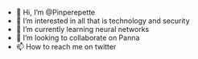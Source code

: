 - 👋 Hi, I’m @Pinperepette
- 👀 I’m interested in all that is technology and security
- 🌱 I’m currently learning neural networks
- 💞️ I’m looking to collaborate on Panna
- 📫 How to reach me on twitter

<!---
Pinperepette/Pinperepette is a ✨ special ✨ repository because its `README.md` (this file) appears on your GitHub profile.
You can click the Preview link to take a look at your changes.
--->
